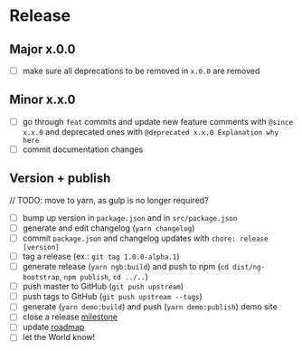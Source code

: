 # Release

## Major x.0.0
* [ ] make sure all deprecations to be removed in `x.0.0` are removed

## Minor x.x.0
* [ ] go through `feat` commits and update new feature comments with `@since x.x.0` and deprecated ones with `@deprecated x.x.0 Explanation why here`
* [ ] commit documentation changes

## Version + publish

// TODO: move to yarn, as gulp is no longer required?

* [ ] bump up version in `package.json` and in `src/package.json`
* [ ] generate and edit changelog (`yarn changelog`)
* [ ] commit `package.json` and changelog updates with `chore: release [version]`
* [ ] tag a release (ex.: `git tag 1.0.0-alpha.1`)
* [ ] generate release (`yarn ngb:build`) and push to npm (`cd dist/ng-bootstrap`, `npm publish`, `cd ../..`)
* [ ] push master to GitHub (`git push upstream`)
* [ ] push tags to GitHub (`git push upstream --tags`)
* [ ] generate (`yarn demo:build`) and push (`yarn demo:publish`) demo site 
* [ ] close a release [milestone](https://github.com/ng-bootstrap/ng-bootstrap/milestones)
* [ ] update [roadmap](https://github.com/ng-bootstrap/ng-bootstrap/wiki/Roadmap)
* [ ] let the World know!